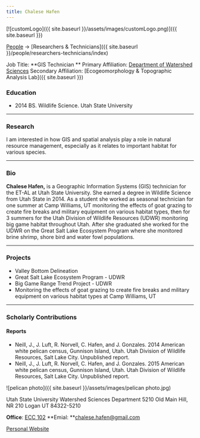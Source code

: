 ```yaml
---
title: Chalese Hafen
---
```


[![customLogo]({{ site.baseurl }}/assets/images/customLogo.png)]({{ site.baseurl }})

[People]({{site.baseurl}}/people/index) -> [Researchers & Technicians]({{ site.baseurl }}/people/researchers-technicians/index)

Job Title: **GIS Technician **
Primary Affiliation: [Department of Watershed Sciences](http://qcnr.usu.edu/wats/)
Secondary Affiliation: [Ecogeomorphology & Topographic Analysis Lab]({{ site.baseurl }})

### Education

- 2014 BS. Wildlife Science. Utah State University

------

### Research

I am interested in how GIS and spatial analysis play a role in natural resource management, especially as it relates to important habitat for various species. 

------

### Bio

**Chalese Hafen,** is a Geographic Information Systems (GIS) technician for the ET-AL at Utah State University. She earned a degree in Wildlife Science from Utah State in 2014. As a student she worked as seasonal technician for one summer at Camp Williams, UT monitoring the effects of goat grazing to create fire breaks and military equipment on various habitat types, then for 3 summers for the Utah Division of Wildlife Resources (UDWR) monitoring big game habitat throughout Utah. After she graduated she worked for the UDWR on the Great Salt Lake Ecosystem Program where she monitored brine shrimp, shore bird and water fowl populations. 

------

### Projects

- Valley Bottom Delineation
- Great Salt Lake Ecosystem Program - UDWR
- Big Game Range Trend Project - UDWR
- Monitoring the effects of goat grazing to create fire breaks and military equipment on various habitat types at Camp Williams, UT

------

### Scholarly Contributions

#### Reports

- Neill, J., J. Luft, R. Norvell, C. Hafen, and J. Gonzales. 2014 American white pelican census, Gunnison Island, Utah.  Utah Division of Wildlife Resources, Salt Lake City.  Unpublished report.
- Neill, J., J. Luft, R. Norvell, C. Hafen, and J. Gonzales. 2015 American white pelican census, Gunnison Island, Utah.  Utah Division of Wildlife Resources, Salt Lake City.  Unpublished report.  



![pelican photo]({{ site.baseurl }}/assets/images/pelican photo.jpg)

Utah State University
Watershed Sciences Department
5210 Old Main Hill, NR 210
Logan UT 84322-5210

**Office**:  [ECC 102](https://www.usu.edu/map/index.cfm?id=19)
**Emial: **chalese.hafen@gmail.com

[Personal Website](https://sites.google.com/site/chalesehafen/)

